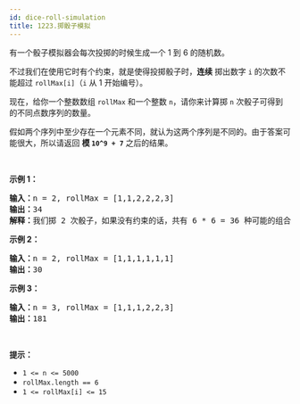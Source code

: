 ```yaml
---
id: dice-roll-simulation
title: 1223.掷骰子模拟
---
```

有一个骰子模拟器会每次投掷的时候生成一个 1 到 6 的随机数。

不过我们在使用它时有个约束，就是使得投掷骰子时，**连续** 掷出数字 <code>i</code> 的次数不能超过 <code>rollMax[i]</code>（<code>i</code> 从 1 开始编号）。

现在，给你一个整数数组 <code>rollMax</code> 和一个整数 <code>n</code>，请你来计算掷 <code>n</code> 次骰子可得到的不同点数序列的数量。

假如两个序列中至少存在一个元素不同，就认为这两个序列是不同的。由于答案可能很大，所以请返回 **模 <code>10^9 + 7</code>** 之后的结果。

 

**示例 1：**


<pre><strong>输入：</strong>n = 2, rollMax = [1,1,2,2,2,3]<br/><strong>输出：</strong>34<br/><strong>解释：</strong>我们掷 2 次骰子，如果没有约束的话，共有 6 * 6 = 36 种可能的组合。但是根据 rollMax 数组，数字 1 和 2 最多连续出现一次，所以不会出现序列 (1,1) 和 (2,2)。因此，最终答案是 36-2 = 34。<br/></pre>

**示例 2：**


<pre><strong>输入：</strong>n = 2, rollMax = [1,1,1,1,1,1]<br/><strong>输出：</strong>30<br/></pre>

**示例 3：**


<pre><strong>输入：</strong>n = 3, rollMax = [1,1,1,2,2,3]<br/><strong>输出：</strong>181<br/></pre>

 

**提示：**


- <code>1 &lt;= n &lt;= 5000</code>
- <code>rollMax.length == 6</code>
- <code>1 &lt;= rollMax[i] &lt;= 15</code>
